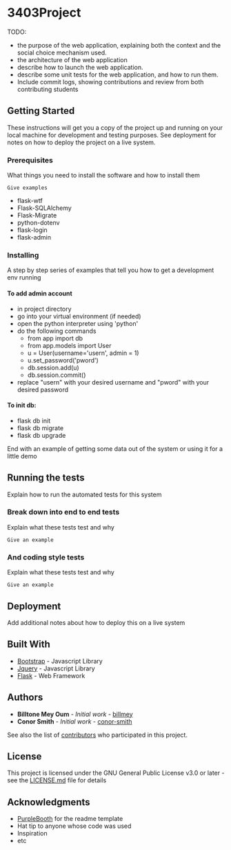 # 3403Project

TODO:
- the purpose of the web application, explaining both the context and the social choice mechanism used.
- the architecture of the web application
- describe how to launch the web application.
- describe some unit tests for the web application, and how to run them.
- Include commit logs, showing contributions and review from both contributing students 

## Getting Started

These instructions will get you a copy of the project up and running on your local machine for development and testing purposes. See deployment for notes on how to deploy the project on a live system.

### Prerequisites

What things you need to install the software and how to install them

```
Give examples
```

- flask-wtf
- Flask-SQLAlchemy
- Flask-Migrate
- python-dotenv
- flask-login
- flask-admin


### Installing

A step by step series of examples that tell you how to get a development env running

#### To add admin account
- in project directory
- go into your virtual environment (if needed)
- open the python interpreter using 'python'
- do the following commands
  - from app import db
  - from app.models import User
  - u = User(username='usern', admin = 1)
  - u.set_password('pword')
  - db.session.add(u)
  - db.session.commit()
- replace "usern" with your desired username and "pword" with your desired password

#### To init db:
- flask db init
- flask db migrate
- flask db upgrade

End with an example of getting some data out of the system or using it for a little demo

## Running the tests

Explain how to run the automated tests for this system

### Break down into end to end tests

Explain what these tests test and why

```
Give an example
```

### And coding style tests

Explain what these tests test and why

```
Give an example
```

## Deployment

Add additional notes about how to deploy this on a live system

## Built With

* [Bootstrap](https://getbootstrap.com/) - Javascript Library
* [Jquery](https://jquery.com/) - Javascript Library
* [Flask](http://flask.pocoo.org/) - Web Framework

## Authors

* **Billtone Mey Oum** - *Initial work* - [billmey](https://github.com/billmey)
* **Conor Smith** - *Initial work* - [conor-smith](https://github.com/conor-smith)

See also the list of [contributors](https://github.com/your/project/contributors) who participated in this project.

## License

This project is licensed under the GNU General Public License v3.0 or later - see the [LICENSE.md](LICENSE) file for details

## Acknowledgments

* [PurpleBooth](https://gist.github.com/PurpleBooth) for the readme template
* Hat tip to anyone whose code was used
* Inspiration
* etc


